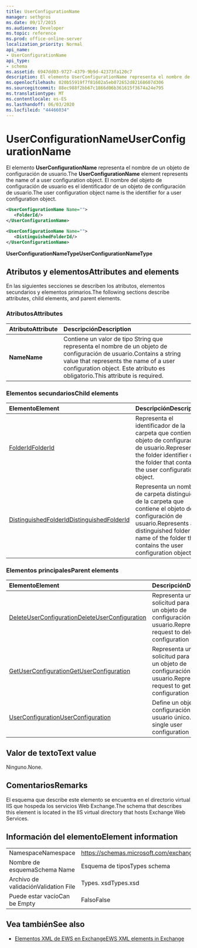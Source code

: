 ```yaml
---
title: UserConfigurationName
manager: sethgros
ms.date: 09/17/2015
ms.audience: Developer
ms.topic: reference
ms.prod: office-online-server
localization_priority: Normal
api_name:
- UserConfigurationName
api_type:
- schema
ms.assetid: 6947dd03-9727-4379-9b9d-42373fa120c7
description: El elemento UserConfigurationName representa el nombre de un objeto de configuración de usuario. El nombre del objeto de configuración de usuario es el identificador de un objeto de configuración de usuario.
ms.openlocfilehash: 020b55919f7f81602a5eb072652d82168607d306
ms.sourcegitcommit: 88ec988f2bb67c1866d06b361615f3674a24e795
ms.translationtype: MT
ms.contentlocale: es-ES
ms.lasthandoff: 06/03/2020
ms.locfileid: "44466034"
---
```

# <a name="userconfigurationname"></a><span data-ttu-id="1d94b-104">UserConfigurationName</span><span class="sxs-lookup"><span data-stu-id="1d94b-104">UserConfigurationName</span></span>

<span data-ttu-id="1d94b-105">El elemento **UserConfigurationName** representa el nombre de un objeto de configuración de usuario.</span><span class="sxs-lookup"><span data-stu-id="1d94b-105">The **UserConfigurationName** element represents the name of a user configuration object.</span></span> <span data-ttu-id="1d94b-106">El nombre del objeto de configuración de usuario es el identificador de un objeto de configuración de usuario.</span><span class="sxs-lookup"><span data-stu-id="1d94b-106">The user configuration object name is the identifier for a user configuration object.</span></span> 
  
```XML
<UserConfigurationName Name="">
   <FolderId/>
</UserConfigurationName>
```

```XML
<UserConfigurationName Name="">
   <DistinguishedFolderId/> 
</UserConfigurationName>
```

<span data-ttu-id="1d94b-107">**UserConfigurationNameType**</span><span class="sxs-lookup"><span data-stu-id="1d94b-107">**UserConfigurationNameType**</span></span>

## <a name="attributes-and-elements"></a><span data-ttu-id="1d94b-108">Atributos y elementos</span><span class="sxs-lookup"><span data-stu-id="1d94b-108">Attributes and elements</span></span>

<span data-ttu-id="1d94b-109">En las siguientes secciones se describen los atributos, elementos secundarios y elementos primarios.</span><span class="sxs-lookup"><span data-stu-id="1d94b-109">The following sections describe attributes, child elements, and parent elements.</span></span>
  
### <a name="attributes"></a><span data-ttu-id="1d94b-110">Atributos</span><span class="sxs-lookup"><span data-stu-id="1d94b-110">Attributes</span></span>

|<span data-ttu-id="1d94b-111">**Atributo**</span><span class="sxs-lookup"><span data-stu-id="1d94b-111">**Attribute**</span></span>|<span data-ttu-id="1d94b-112">**Descripción**</span><span class="sxs-lookup"><span data-stu-id="1d94b-112">**Description**</span></span>|
|:-----|:-----|
|<span data-ttu-id="1d94b-113">**Name**</span><span class="sxs-lookup"><span data-stu-id="1d94b-113">**Name**</span></span> <br/> |<span data-ttu-id="1d94b-114">Contiene un valor de tipo String que representa el nombre de un objeto de configuración de usuario.</span><span class="sxs-lookup"><span data-stu-id="1d94b-114">Contains a string value that represents the name of a user configuration object.</span></span> <span data-ttu-id="1d94b-115">Este atributo es obligatorio.</span><span class="sxs-lookup"><span data-stu-id="1d94b-115">This attribute is required.</span></span>  <br/> |
   
### <a name="child-elements"></a><span data-ttu-id="1d94b-116">Elementos secundarios</span><span class="sxs-lookup"><span data-stu-id="1d94b-116">Child elements</span></span>

|<span data-ttu-id="1d94b-117">**Elemento**</span><span class="sxs-lookup"><span data-stu-id="1d94b-117">**Element**</span></span>|<span data-ttu-id="1d94b-118">**Descripción**</span><span class="sxs-lookup"><span data-stu-id="1d94b-118">**Description**</span></span>|
|:-----|:-----|
|[<span data-ttu-id="1d94b-119">FolderId</span><span class="sxs-lookup"><span data-stu-id="1d94b-119">FolderId</span></span>](folderid.md) <br/> |<span data-ttu-id="1d94b-120">Representa el identificador de la carpeta que contiene el objeto de configuración de usuario.</span><span class="sxs-lookup"><span data-stu-id="1d94b-120">Represents the folder identifier of the folder that contains the user configuration object.</span></span>  <br/> |
|[<span data-ttu-id="1d94b-121">DistinguishedFolderId</span><span class="sxs-lookup"><span data-stu-id="1d94b-121">DistinguishedFolderId</span></span>](distinguishedfolderid.md) <br/> |<span data-ttu-id="1d94b-122">Representa un nombre de carpeta distinguido de la carpeta que contiene el objeto de configuración de usuario.</span><span class="sxs-lookup"><span data-stu-id="1d94b-122">Represents a distinguished folder name of the folder that contains the user configuration object.</span></span>  <br/> |
   
### <a name="parent-elements"></a><span data-ttu-id="1d94b-123">Elementos principales</span><span class="sxs-lookup"><span data-stu-id="1d94b-123">Parent elements</span></span>

|<span data-ttu-id="1d94b-124">**Elemento**</span><span class="sxs-lookup"><span data-stu-id="1d94b-124">**Element**</span></span>|<span data-ttu-id="1d94b-125">**Descripción**</span><span class="sxs-lookup"><span data-stu-id="1d94b-125">**Description**</span></span>|
|:-----|:-----|
|[<span data-ttu-id="1d94b-126">DeleteUserConfiguration</span><span class="sxs-lookup"><span data-stu-id="1d94b-126">DeleteUserConfiguration</span></span>](deleteuserconfiguration.md) <br/> |<span data-ttu-id="1d94b-127">Representa una solicitud para eliminar un objeto de configuración de usuario.</span><span class="sxs-lookup"><span data-stu-id="1d94b-127">Represents a request to delete a user configuration object.</span></span>  <br/> |
|[<span data-ttu-id="1d94b-128">GetUserConfiguration</span><span class="sxs-lookup"><span data-stu-id="1d94b-128">GetUserConfiguration</span></span>](getuserconfiguration.md) <br/> |<span data-ttu-id="1d94b-129">Representa una solicitud para obtener un objeto de configuración de usuario.</span><span class="sxs-lookup"><span data-stu-id="1d94b-129">Represents a request to get a user configuration object.</span></span>  <br/> |
|[<span data-ttu-id="1d94b-130">UserConfiguration</span><span class="sxs-lookup"><span data-stu-id="1d94b-130">UserConfiguration</span></span>](userconfiguration.md) <br/> |<span data-ttu-id="1d94b-131">Define un objeto de configuración de usuario único.</span><span class="sxs-lookup"><span data-stu-id="1d94b-131">Defines a single user configuration object.</span></span>  <br/> |
   
## <a name="text-value"></a><span data-ttu-id="1d94b-132">Valor de texto</span><span class="sxs-lookup"><span data-stu-id="1d94b-132">Text value</span></span>

<span data-ttu-id="1d94b-133">Ninguno.</span><span class="sxs-lookup"><span data-stu-id="1d94b-133">None.</span></span>
  
## <a name="remarks"></a><span data-ttu-id="1d94b-134">Comentarios</span><span class="sxs-lookup"><span data-stu-id="1d94b-134">Remarks</span></span>

<span data-ttu-id="1d94b-135">El esquema que describe este elemento se encuentra en el directorio virtual IIS que hospeda los servicios Web Exchange.</span><span class="sxs-lookup"><span data-stu-id="1d94b-135">The schema that describes this element is located in the IIS virtual directory that hosts Exchange Web Services.</span></span>
  
## <a name="element-information"></a><span data-ttu-id="1d94b-136">Información del elemento</span><span class="sxs-lookup"><span data-stu-id="1d94b-136">Element information</span></span>

|||
|:-----|:-----|
|<span data-ttu-id="1d94b-137">Namespace</span><span class="sxs-lookup"><span data-stu-id="1d94b-137">Namespace</span></span>  <br/> |https://schemas.microsoft.com/exchange/services/2006/types  <br/> |
|<span data-ttu-id="1d94b-138">Nombre de esquema</span><span class="sxs-lookup"><span data-stu-id="1d94b-138">Schema Name</span></span>  <br/> |<span data-ttu-id="1d94b-139">Esquema de tipos</span><span class="sxs-lookup"><span data-stu-id="1d94b-139">Types schema</span></span>  <br/> |
|<span data-ttu-id="1d94b-140">Archivo de validación</span><span class="sxs-lookup"><span data-stu-id="1d94b-140">Validation File</span></span>  <br/> |<span data-ttu-id="1d94b-141">Types. xsd</span><span class="sxs-lookup"><span data-stu-id="1d94b-141">Types.xsd</span></span>  <br/> |
|<span data-ttu-id="1d94b-142">Puede estar vacío</span><span class="sxs-lookup"><span data-stu-id="1d94b-142">Can be Empty</span></span>  <br/> |<span data-ttu-id="1d94b-143">Falso</span><span class="sxs-lookup"><span data-stu-id="1d94b-143">False</span></span>  <br/> |
   
## <a name="see-also"></a><span data-ttu-id="1d94b-144">Vea también</span><span class="sxs-lookup"><span data-stu-id="1d94b-144">See also</span></span>

- [<span data-ttu-id="1d94b-145">Elementos XML de EWS en Exchange</span><span class="sxs-lookup"><span data-stu-id="1d94b-145">EWS XML elements in Exchange</span></span>](ews-xml-elements-in-exchange.md)

